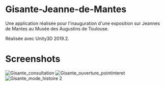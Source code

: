 # Gisante-Jeanne-de-Mantes
Une application réalisée pour l'inauguration d'une exposition sur Jeannes de Mantes au Musée des Augustins de Toulouse.

Réalisée avec Unity3D 2019.2.

# Screenshots

![Gisante_consultation](https://user-images.githubusercontent.com/23258134/126864301-5a1df9e4-b3d9-4893-88d5-9b249ea85295.jpg)
![Gisante_ouverture_pointinteret](https://user-images.githubusercontent.com/23258134/126864313-8d67dc03-ca26-47f1-bd55-304c95eb49b1.jpg)
![Gisante_mode_histoire 2](https://user-images.githubusercontent.com/23258134/126864405-80783de0-1ff1-47fb-9b81-4be67a0a9f54.jpg)


